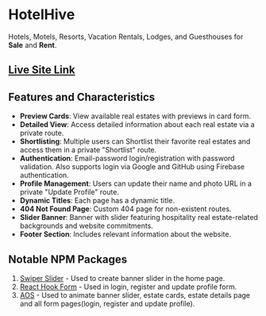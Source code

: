 # HotelHive
Hotels, Motels, Resorts, Vacation Rentals, Lodges, and Guesthouses for **Sale** and **Rent**.

## [Live Site Link](https://b9a9-real-estate-a0416.web.app)

## Features and Characteristics


- **Preview Cards**: View available real estates with previews in card form.
- **Detailed View**: Access detailed information about each real estate via a private route.
- **Shortlisting**: Multiple users can Shortlist their favorite real estates and access them in a private "Shortlist" route.
- **Authentication**: Email-password login/registration with password validation. Also supports login via Google and GitHub using Firebase authentication.
- **Profile Management**: Users can update their name and photo URL in a private "Update Profile" route.
- **Dynamic Titles**: Each page has a dynamic title.
- **404 Not Found Page**: Custom 404 page for non-existent routes.
- **Slider Banner**: Banner with slider featuring hospitality real estate-related backgrounds and website commitments.
- **Footer Section**: Includes relevant information about the website.

## Notable NPM Packages

1. [Swiper Slider](https://swiperjs.com/) - Used to create banner slider in the home page.
2. [React Hook Form](https://react-hook-form.com/) - Used in login, register and update profile form.
3. [AOS](https://www.npmjs.com/package/aos) - Used to animate banner slider, estate cards, estate details page and all form pages(login, register and update profile).

